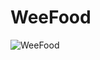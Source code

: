 # WeeFood

![WeeFood](https://user-images.githubusercontent.com/46423967/124324799-dbd06b00-db83-11eb-872c-06442f1f39dc.png)

